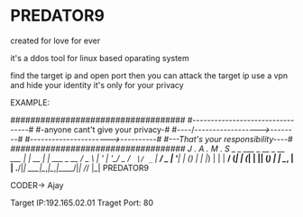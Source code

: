 # PREDATOR9
created for love for ever

it's a ddos tool for linux based oparating system 

find the target ip and open port then you can attack the target ip
use a vpn and hide your identity it's only for your privacy


EXAMPLE:

###################################
#---------------------------------#
#-anyone cant't give your privacy-#
#----/-_----------------->--------#
#---------------------->----------#
#---That's your responsibility----#
###################################
J
.
A
.
M
.
S
                    _       _                ___
 _ __  _ __ ___  __| | __ _| |_ ___  _ __   / _ \ 
| '_ \| '__/ _ \/ _` |/ _` | __/ _ \| '__| | (_) |
| |_) | | |  __/ (_| | (_| | || (_) | |     \__, |
| .__/|_|  \___|\__,_|\__,_|\__\___/|_|       /_/
|_|
PREDATOR9

CODER-> Ajay

Target IP:192.165.02.01
Traget Port: 80

